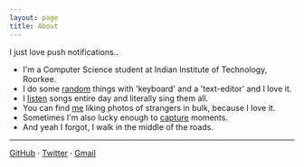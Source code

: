 ```yaml
---
layout: page
title: About
---
```


<p class="message">
  I just love push notifications..
</p>

* I'm a Computer Science student at Indian Institute of Technology, Roorkee.
* I do some [random](https://github.com/pravj) things with 'keyboard' and a 'text-editor' and I love it.
* I [listen](http://www.last.fm/user/pravj) songs entire day and literally sing them all.
* You can find [me](https://facebook.com/hackpravj) liking photos of strangers in bulk, because I love it.
* Sometimes I'm also lucky enough to [capture](https://pravj.github.io/cursor) moments.
* And yeah I forgot, I walk in the middle of the roads.

---

[GitHub](https://github.com/pravj) · [Twitter](https://twitter.com/hackpravj) · [Gmail](<mailto:hackpravj@gmail.com>)
